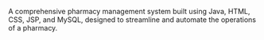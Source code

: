 A comprehensive pharmacy management system built using Java, HTML, CSS, JSP, and MySQL, designed to streamline and automate the operations of a pharmacy.

